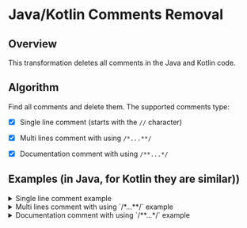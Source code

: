 # Java/Kotlin Comments Removal

## Overview

This transformation deletes all comments in the Java and Kotlin code. 

## Algorithm

Find all comments and delete them. The supported comments type:

- [x] Single line comment (starts with the `//` character)

- [x] Multi lines comment with using `/*...**/`

- [x] Documentation comment with using `/**...*/`

## Examples (in Java, for Kotlin they are similar))

<details><summary>Single line comment example</summary>
<p>

Code before transformation:

```
// Single line comment
// Single line comment
public class Test {
    // Single line comment
    // Single line comment
    // Single line comment
}
```

Code after transformation:

```
public class Test {
}
```

</p>
</details>


<details><summary>Multi lines comment with using `/*...**/` example</summary>
<p>

Code before transformation:

```
public class Test {
    /*
    This is a comment
    written in
    more than just one line
    * */
    /*
    This is a comment
    written in
    more than just one line
    * */
    /*
    This is a comment
    written in
    more than just one line
    * */
}
```

Code after transformation:

```
public class Test {
}
```

</p>
</details>

<details><summary>Documentation comment with using `/**...*/` example</summary>
<p>

Code before transformation:

```
/**
 This
 is
 documentation
 comment
 */
public class Test {
}
```

Code after transformation:

```
public class Test {
}
```

</p>
</details>

